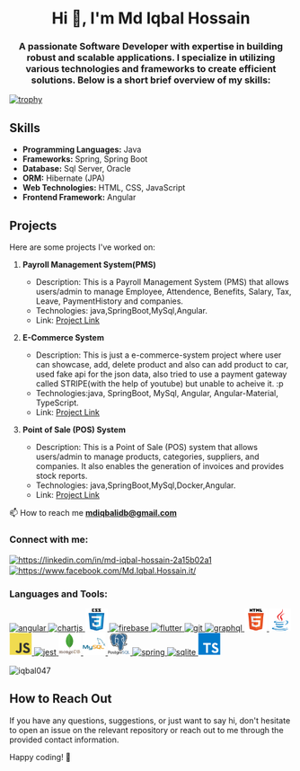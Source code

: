 <h1 align="center">Hi 👋, I'm Md Iqbal Hossain</h1>
<h3 align="center">A passionate Software Developer with expertise in building robust and scalable applications. 
   I specialize in utilizing various technologies and frameworks to create efficient solutions. Below is a short brief overview of my skills: </h3>

   [![trophy](https://github-profile-trophy.vercel.app/?username=ryo-ma)](https://github.com/ryo-ma/github-profile-trophy)

## Skills
- **Programming Languages:** Java
- **Frameworks:** Spring, Spring Boot
- **Database:** Sql Server, Oracle
- **ORM:** Hibernate (JPA)
- **Web Technologies:** HTML, CSS, JavaScript
- **Frontend Framework:** Angular

## Projects
Here are some projects I've worked on:

1. **Payroll Management System(PMS)**
   - Description: This is a Payroll Management System (PMS) that allows users/admin to manage Employee, Attendence,  Benefits, Salary, Tax, Leave, PaymentHistory and companies.
   - Technologies: java,SpringBoot,MySql,Angular.
   - Link: [Project Link](https://github.com/iqbal047/Payroll_Management_System)

2. **E-Commerce System**
   - Description: This is just a e-commerce-system project where user can showcase, add, delete product and also can add product to car, used fake api for the json data, also tried to use a payment gateway called STRIPE(with the help of youtube) but unable to acheive it. :p
   - Technologies:java, SpringBoot, MySql, Angular, Angular-Material, TypeScript.
   - Link: [Project Link](https://github.com/iqbal047/e-commerce-system)
  
3. **Point of Sale (POS) System**
   - Description: This is a Point of Sale (POS) system that allows users/admin to manage products, categories, suppliers, and companies. It also enables the generation of invoices and provides stock reports.
   - Technologies: java,SpringBoot,MySql,Docker,Angular.
   - Link: [Project Link](https://github.com/iqbal047/Point_of_Sale)
     
📫 How to reach me **mdiqbalidb@gmail.com**
<h3 align="left">Connect with me:</h3>
<p align="left">
<a href="https://linkedin.com/in/md-iqbal-hossain-2a15b02a1" target="_blank"><img align="center" src="https://raw.githubusercontent.com/rahuldkjain/github-profile-readme-generator/master/src/images/icons/Social/linked-in-alt.svg" alt="https://linkedin.com/in/md-iqbal-hossain-2a15b02a1" height="30" width="40" /></a>
<a href="https://www.facebook.com/Md.Iqbal.Hossain.it/" target="_blank"><img align="center" src="https://raw.githubusercontent.com/rahuldkjain/github-profile-readme-generator/master/src/images/icons/Social/facebook.svg" alt="https://www.facebook.com/Md.Iqbal.Hossain.it/" height="30" width="40" /></a>
</p>

<h3 align="left">Languages and Tools:</h3>
<p align="left"> <a href="https://angular.io" target="_blank" rel="noreferrer"> <img src="https://angular.io/assets/images/logos/angular/angular.svg" alt="angular" width="40" height="40"/> </a> <a href="https://www.chartjs.org" target="_blank" rel="noreferrer"> <img src="https://www.chartjs.org/media/logo-title.svg" alt="chartjs" width="40" height="40"/> </a> <a href="https://www.w3schools.com/css/" target="_blank" rel="noreferrer"> <img src="https://raw.githubusercontent.com/devicons/devicon/master/icons/css3/css3-original-wordmark.svg" alt="css3" width="40" height="40"/> </a> <a href="https://firebase.google.com/" target="_blank" rel="noreferrer"> <img src="https://www.vectorlogo.zone/logos/firebase/firebase-icon.svg" alt="firebase" width="40" height="40"/> </a> <a href="https://flutter.dev" target="_blank" rel="noreferrer"> <img src="https://www.vectorlogo.zone/logos/flutterio/flutterio-icon.svg" alt="flutter" width="40" height="40"/> </a> <a href="https://git-scm.com/" target="_blank" rel="noreferrer"> <img src="https://www.vectorlogo.zone/logos/git-scm/git-scm-icon.svg" alt="git" width="40" height="40"/> </a> <a href="https://graphql.org" target="_blank" rel="noreferrer"> <img src="https://www.vectorlogo.zone/logos/graphql/graphql-icon.svg" alt="graphql" width="40" height="40"/> </a> <a href="https://www.w3.org/html/" target="_blank" rel="noreferrer"> <img src="https://raw.githubusercontent.com/devicons/devicon/master/icons/html5/html5-original-wordmark.svg" alt="html5" width="40" height="40"/> </a> <a href="https://www.java.com" target="_blank" rel="noreferrer"> <img src="https://raw.githubusercontent.com/devicons/devicon/master/icons/java/java-original.svg" alt="java" width="40" height="40"/> </a> <a href="https://developer.mozilla.org/en-US/docs/Web/JavaScript" target="_blank" rel="noreferrer"> <img src="https://raw.githubusercontent.com/devicons/devicon/master/icons/javascript/javascript-original.svg" alt="javascript" width="40" height="40"/> </a> <a href="https://jestjs.io" target="_blank" rel="noreferrer"> <img src="https://www.vectorlogo.zone/logos/jestjsio/jestjsio-icon.svg" alt="jest" width="40" height="40"/> </a> <a href="https://www.mongodb.com/" target="_blank" rel="noreferrer"> <img src="https://raw.githubusercontent.com/devicons/devicon/master/icons/mongodb/mongodb-original-wordmark.svg" alt="mongodb" width="40" height="40"/> </a> <a href="https://www.mysql.com/" target="_blank" rel="noreferrer"> <img src="https://raw.githubusercontent.com/devicons/devicon/master/icons/mysql/mysql-original-wordmark.svg" alt="mysql" width="40" height="40"/> </a> <a href="https://www.postgresql.org" target="_blank" rel="noreferrer"> <img src="https://raw.githubusercontent.com/devicons/devicon/master/icons/postgresql/postgresql-original-wordmark.svg" alt="postgresql" width="40" height="40"/> </a> <a href="https://spring.io/" target="_blank" rel="noreferrer"> <img src="https://www.vectorlogo.zone/logos/springio/springio-icon.svg" alt="spring" width="40" height="40"/> </a> <a href="https://www.sqlite.org/" target="_blank" rel="noreferrer"> <img src="https://www.vectorlogo.zone/logos/sqlite/sqlite-icon.svg" alt="sqlite" width="40" height="40"/> </a> <a href="https://www.typescriptlang.org/" target="_blank" rel="noreferrer"> <img src="https://raw.githubusercontent.com/devicons/devicon/master/icons/typescript/typescript-original.svg" alt="typescript" width="40" height="40"/> </a> </p>

<p><img align="center" src="https://github-readme-stats.vercel.app/api/top-langs?username=iqbal047&show_icons=true&locale=en&layout=compact" alt="iqbal047" /></p>

## How to Reach Out
If you have any questions, suggestions, or just want to say hi, don't hesitate to open an issue on the relevant repository or reach out to me through the provided contact information.

Happy coding! 🚀


